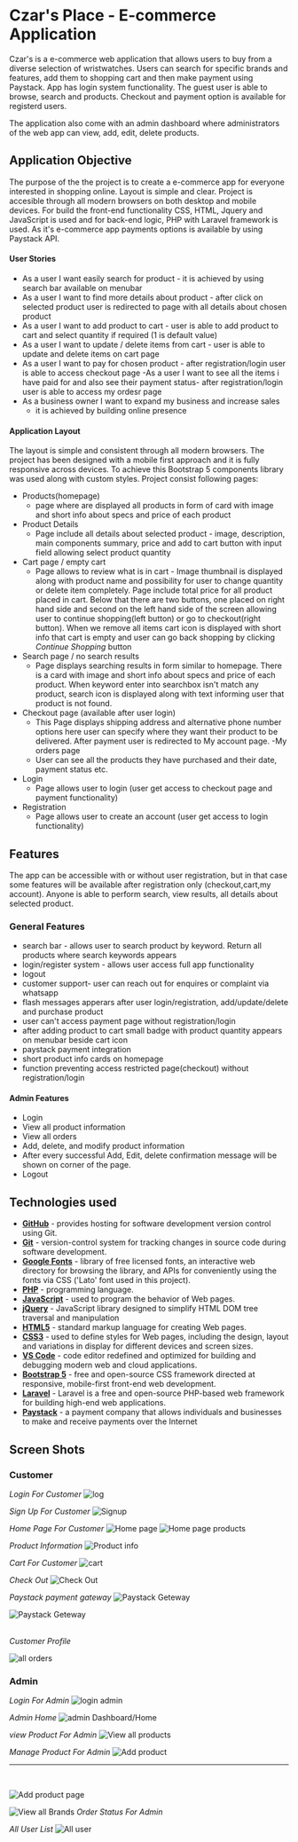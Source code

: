 # Czar's Place - E-commerce Application

Czar's is a e-commerce web application that allows users to buy from a diverse selection of wristwatches. Users can search for specific 
brands and features, add them to shopping cart and then make payment using Paystack. App has login system functionality. The guest user is able to browse, search and products. Checkout and payment option is available for registerd users.

The application also come with an admin dashboard where administrators of the web app can view, add, edit, delete products.

## Application Objective

The purpose of the the project is to create a e-commerce app for everyone interested in shopping online. Layout is simple and clear. Project is accesible through all modern browsers on both desktop and mobile devices. For build the front-end functionality CSS, HTML, Jquery and JavaScript is used and for back-end logic, PHP with Laravel framework is used. As it's e-commerce app payments options is available by using Paystack API.

#### User Stories

- As a user I want easily search for product - it is achieved by using search bar available on menubar
- As a user I want to find more details about product - after click on selected product user is redirected to page with all details about chosen product
- As a user I want to add product to cart - user is able to add product to cart and select quantity if required (1 is default value)
- As a user I want to update / delete items from cart - user is able to update and delete items on cart page
- As a user I want to pay for chosen product - after registration/login user is able to access checkout page
-As a user I want to see all the items i have paid for and also see their payment status- after registration/login user is able to access my ordesr page
- As a business owner I want to expand my business and increase sales
  - it is achieved by building online presence

#### Application Layout

The layout is simple and consistent through all modern browsers. The project has been designed with a mobile first approach and it is fully responsive across devices. To achieve this Bootstrap 5 components library was used along with custom styles.
Project consist following pages:

- Products(homepage)
  - page where are displayed all products in form of card with image and short info about specs and price of each product
- Product Details
  - Page include all details about selected product - image, description, main components summary, price and add to cart button with input field allowing select product quantity
- Cart page / empty cart
  - Page allows to review what is in cart - Image thumbnail is displayed along with product name and possibility for user to change quantity or delete item completely.
    Page include total price for all product placed in cart. Below that there are two buttons, one placed on right hand side and second on the left hand side of the screen allowing user to continue shopping(left button) or go to checkout(right button). When we remove all items cart icon is displayed with short info that cart is empty and user can go back shopping by clicking _Continue Shopping_ button
- Search page / no search results
  - Page displays searching results in form similar to homepage. There is a card with image and short info about specs and price of each product.
    When keyword enter into searchbox isn't match any product, search icon is displayed along with text informing user that product is not found.
- Checkout page (available after user login)
  - This Page displays shipping address and alternative phone number options here user can specify where they want their product to be    delivered. After payment user is redirected to My account page.
-My orders page
  - User can see all the products they have purchased and their date, payment status etc.
- Login
  - Page allows user to login (user get access to checkout page and payment functionality)
- Registration
  - Page allows user to create an account (user get access to login functionality)


## Features

The app can be accessible with or without user registration, but in that case some features will be available after registration only (checkout,cart,my account).
Anyone is able to perform search, view results, all details about selected product.

### General Features

- search bar - allows user to search product by keyword. Return all products where search keywords appears
- login/register system - allows user access full app functionality
- logout
- customer support- user can reach out for enquires or complaint via whatsapp
- flash messages apperars after user login/registration, add/update/delete and purchase product 
- user can't access payment page without registration/login
- after adding product to cart small badge with product quantity appears on menubar beside cart icon
- paystack payment integration
- short product info cards on homepage
- function preventing access restricted page(checkout) without registration/login


#### Admin Features
- Login
-  View all product information
-  View all orders
-  Add, delete, and modify product information
- After every successful Add, Edit, delete confirmation message will be shown on corner of
the page.
-  Logout


## Technologies used

- **[GitHub](https://github.com/)** - provides hosting for software development version control using Git.
- **[Git](https://git-scm.com/)** - version-control system for tracking changes in source code during software development.
- **[Google Fonts](https://fonts.google.com/)** - library of free licensed fonts, an interactive web directory for browsing the library, and APIs for conveniently using the fonts via CSS ('Lato' font used in this project).
- **[PHP](https://www.php.net/)** - programming language.
- **[JavaScript](https://en.wikipedia.org/wiki/JavaScript)** - used to program the behavior of Web pages.
- **[jQuery](https://jquery.com)** - JavaScript library designed to simplify HTML DOM tree traversal and manipulation
- **[HTML5](https://en.wikipedia.org/wiki/HTML5)** - standard markup language for creating Web pages.
- **[CSS3](https://en.wikipedia.org/wiki/Cascading_Style_Sheets#CSS_3)** - used to define styles for Web pages, including the design, layout and variations in display for different devices and screen sizes.
- **[VS Code](https://code.visualstudio.com/)** - code editor redefined and optimized for building and debugging modern web and cloud applications.
- **[Bootstrap 5](https://getbootstrap.com/)** - free and open-source CSS framework directed at responsive, mobile-first front-end web development.
- **[Laravel](https://laravel.com/docs/9.x)** - Laravel is a free and open-source PHP-based web framework for building high-end web applications.
- **[Paystack](https://paystack.com/ie)** - a payment company that allows individuals and businesses to make and receive payments over the Internet

## Screen Shots
### Customer

*Login For Customer*
![log](/public/images/ReadMe/login.png)
<br>

*Sign Up For Customer*
![Signup](/public/images/ReadMe/register.png)
<br>

*Home Page For Customer*
![Home page](/public/images/ReadMe/homepage1.png)
![Home page products](/public/images/ReadMe/homepage2.png)
<br>

*Product Information*
![Product info](/public/images/ReadMe/product-info.png)
<br>

*Cart For Customer*
![cart](/public/images/ReadMe/cart.png)
<br>

*Check Out*
![Check Out](/public/images/ReadMe/checkout.png)
<br>

*Paystack payment gateway*
![Paystack Geteway](/public/images/ReadMe/paystack1.png)
<br>

![Paystack Geteway](/public/images/ReadMe/paystack2.png)
<br>
<br>

*Customer Profile*

![all orders](/public/images/ReadMe/myorders.png)


### Admin
*Login For Admin*
![login admin](/public/images/ReadMe/login.png)
<br>

*Admin Home*
![admin Dashboard/Home](/public/images/ReadMe/admin-dash.png)
<br>

*view Product For Admin*
![View all products](/public/images/ReadMe/view-product.png)
<br>

*Manage Product For Admin*
![Add product](/public/images/ReadMe/add-product1.png)
<hr>
<br>

![Add product page](/public/images/ReadMe/add-product2.png)
<br>

![View all Brands](/public/images/ReadMe/view-brands.png)
*Order Status For Admin*
<br>

*All User List*
![All user](/public/images/ReadMe/view-users.png)


